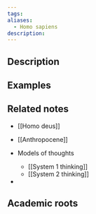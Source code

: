 ```yaml
---
tags: 
aliases:
  - Homo sapiens
description:
---
```


## Description


## Examples 


## Related notes 
- [[Homo deus]]
- [[Anthropocene]]

- Models of thoughts 
	- [[System 1 thinking]]
	- [[System 2 thinking]]

- 

## Academic roots
